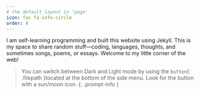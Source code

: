 ```yaml
---
# the default layout is 'page'
icon: fas fa-info-circle
order: 4
---
```


I am self-learning programming and built this website using Jekyll. This is my space to share random stuff—coding, languages, thoughts, and sometimes songs, poems, or essays. Welcome to my little corner of the web!

> You can switch between Dark and Light mode by using the `button`{: .filepath }located at the bottom of the side menu. Look for the button with a sun/moon icon.
{: .prompt-info }

